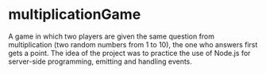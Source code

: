# multiplicationGame
A game in which two players are given the same question from multiplication (two random numbers from 1 to 10), the one who answers first gets a point.
The idea of the project was to practice the use of Node.js for server-side programming, emitting and handling events.
